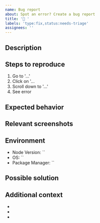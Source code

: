 ```yaml
---
name: Bug report
about: Spot an error? Create a bug report
title: '🐛 '
labels: 'type:fix,status:needs-triage'
assignees: ''
---
```


## Description

<!-- A clear and concise description of what the bug is. -->

## Steps to reproduce

<!-- Steps to reproduce the behavior: -->

1. Go to '...'
2. Click on '...
3. Scroll down to '...'
4. See error

## Expected behavior

<!-- A clear and concise description of what was expected to happen. -->

## Relevant screenshots

<!-- If applicable, add screenshots to help explain your problem. -->

## Environment

<!--
Environment details. Put "N/A" where details are not applicable.

Example:

- Node Version: `v16.6.0`
- OS: `macOS v11.3.1`
- Package Manager: `yarn@3.2.0`
-->

- Node Version: ``
- OS: ``
- Package Manager: ``

## Possible solution

<!-- A clear and concise description of what you think may solve the problem. -->

## Additional context

<!-- Add any other details about the problem here. -->

-
-
-
